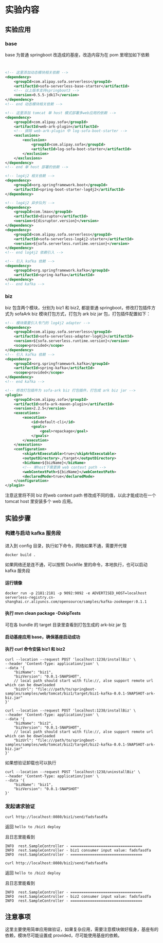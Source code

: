 
# 实验内容
## 实验应用
### base
base 为普通 springboot 改造成的基座，改造内容为在 pom 里增加如下依赖
```xml


<!-- 这里添加动态模块相关依赖 -->
<dependency>
    <groupId>com.alipay.sofa.serverless</groupId>
    <artifactId>sofa-serverless-base-starter</artifactId>
    <!-- 以上版本支持springboot3 -->
    <version>0.5.5-jdk17</version>
</dependency>
<!-- end 动态模块相关依赖 -->

<!-- 这里添加 tomcat 单 host 模式部署多web应用的依赖 -->
<dependency>
    <groupId>com.alipay.sofa</groupId>
    <artifactId>web-ark-plugin</artifactId>
    <!-- 排除 web-ark-plugin 中 log-sofa-boot-starter -->
    <exclusions>
        <exclusion>
            <groupId>com.alipay.sofa</groupId>
            <artifactId>log-sofa-boot-starter</artifactId>
        </exclusion>
    </exclusions>
</dependency>
<!-- end 单 host 部署的依赖 -->

<!-- log4j2 相关依赖 -->
<dependency>
    <groupId>org.springframework.boot</groupId>
    <artifactId>spring-boot-starter-log4j2</artifactId>
</dependency>

<!-- log4j2 异步队列 -->
<dependency>
    <groupId>com.lmax</groupId>
    <artifactId>disruptor</artifactId>
    <version>${disruptor.version}</version>
</dependency>
<dependency>
    <groupId>com.alipay.sofa.serverless</groupId>
    <artifactId>sofa-serverless-log4j2-starter</artifactId>
    <version>${sofa.serverless.runtime.version}</version>
</dependency>
<!-- end log4j2 依赖引入 -->

<!-- 引入 kafka 依赖 -->
<dependency>
    <groupId>org.springframework.kafka</groupId>
    <artifactId>spring-kafka</artifactId>
</dependency>
<!-- end kafka -->
```

### biz
biz 包含两个模块，分别为 biz1 和 biz2, 都是普通 springboot，修改打包插件方式为 sofaArk biz 模块打包方式，打包为 ark biz jar 包，打包插件配置如下：
```xml
<!-- 模块需要引入专门的 log4j2 adapter -->
<dependency>
    <groupId>com.alipay.sofa.serverless</groupId>
    <artifactId>sofa-serverless-adapter-log4j2</artifactId>
    <version>${sofa.serverless.runtime.version}</version>
    <scope>provided</scope>
</dependency>
<!-- 引入 kafka 依赖 -->
<dependency>
    <groupId>org.springframework.kafka</groupId>
    <artifactId>spring-kafka</artifactId>
    <scope>provided</scope>
</dependency>
<!-- end kafka -->

<!-- 修改打包插件为 sofa-ark biz 打包插件，打包成 ark biz jar -->
<plugin>
    <groupId>com.alipay.sofa</groupId>
    <artifactId>sofa-ark-maven-plugin</artifactId>
    <version>2.2.5</version>
    <executions>
        <execution>
            <id>default-cli</id>
            <goals>
                <goal>repackage</goal>
            </goals>
        </execution>
    </executions>
    <configuration>
        <skipArkExecutable>true</skipArkExecutable>
        <outputDirectory>./target</outputDirectory>
        <bizName>${bizName}</bizName>
        <!-- 单host下需更换 web context path -->
        <webContextPath>${bizName}</webContextPath>
        <declaredMode>true</declaredMode>
    </configuration>
</plugin>
```
注意这里将不同 biz 的web context path 修改成不同的值，以此才能成功在一个 tomcat host 里安装多个 web 应用。


## 实验步骤

### 构建与启动 kafka 服务段
#### 
进入到 config 目录，执行如下命令，网络如果不通，需要开代理
```shell
docker build .
```

如果网络还是连不通，可以按照 Dockfile 里的命令，本地执行，也可以启动 kafka 服务段

#### 运行镜像
```shell
docker run -p 2181:2181 -p 9092:9092 -e ADVERTISED_HOST=localhost serverless-registry.cn-shanghai.cr.aliyuncs.com/opensource/samples/kafka-zookeeper:0.1.1
```


#### 执行 mvn clean package -DskipTests
可在各 bundle 的 target 目录里查看到打包生成的 ark-biz jar 包
#### 启动基座应用 base，确保基座启动成功
#### 执行 curl 命令安装 biz1 和 biz2
```shell
curl --location --request POST 'localhost:1238/installBiz' \
--header 'Content-Type: application/json' \
--data '{
    "bizName": "biz1",
    "bizVersion": "0.0.1-SNAPSHOT",
    // local path should start with file://, alse support remote url which can be downloaded
    "bizUrl": "file:///path/to/springboot-samples/samples/web/tomcat/biz1/target/biz1-kafka-0.0.1-SNAPSHOT-ark-biz.jar"
}'
```

```shell
curl --location --request POST 'localhost:1238/installBiz' \
--header 'Content-Type: application/json' \
--data '{
    "bizName": "biz2",
    "bizVersion": "0.0.1-SNAPSHOT",
    // local path should start with file://, alse support remote url which can be downloaded
    "bizUrl": "file:///path/to/springboot-samples/samples/web/tomcat/biz2/target/biz2-kafka-0.0.1-SNAPSHOT-ark-biz.jar"
}'
```

如果想验证卸载也可以执行
```shell
curl --location --request POST 'localhost:1238/uninstallBiz' \
--header 'Content-Type: application/json' \
--data '{
    "bizName": "biz1",
    "bizVersion": "0.0.1-SNAPSHOT"
}'
```

### 发起请求验证

```shell
curl http://localhost:8080/biz1/send/fadsfasdfa
```
返回 `hello to /biz1 deploy`

且日志里能看到 
```text
INFO  rest.SampleController - =================================
INFO  rest.SampleController - biz1 consumer input value: fadsfasdfa
INFO  rest.SampleController - =================================
```

```shell
curl http://localhost:8080/biz2/send/fadsfasdfa
```
返回 `hello to /biz2 deploy`

且日志里能看到
```text
INFO  rest.SampleController - =================================
INFO  rest.SampleController - biz2 consumer input value: fadsfasdfa
INFO  rest.SampleController - =================================
```

## 注意事项
这里主要使用简单应用做验证，如果复杂应用，需要注意模块做好瘦身，基座有的依赖，模块尽可能设置成 provided，尽可能使用基座的依赖。


